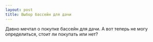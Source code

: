```yaml
---
layout: post 
title: Выбор бассейн для дачи 
--- 
```

Давно мечтал о покупке бассейн для дачи. А вот теперь не могу определиться, стоит ли покупать или нет?
